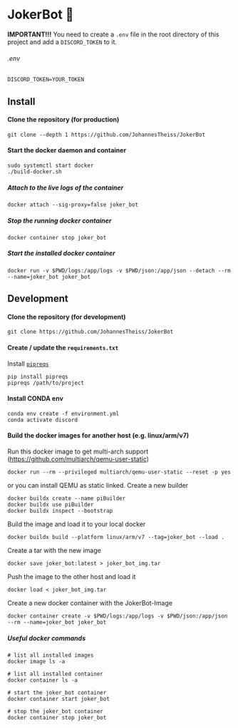 # JokerBot 🤖

**IMPORTANT!!!** You need to create a `.env` file in the root directory of this project and add a `DISCORD_TOKEN` to it.
###### .env
```
DISCORD_TOKEN=YOUR_TOKEN
```
## Install
#### Clone the repository (for production)
```
git clone --depth 1 https://github.com/JohannesTheiss/JokerBot 
```
#### Start the docker daemon and container
```
sudo systemctl start docker
./build-docker.sh
```
##### Attach to the live logs of the container
```
docker attach --sig-proxy=false joker_bot
```
##### Stop the running docker container
```
docker container stop joker_bot
```
##### Start the installed docker container
```
docker run -v $PWD/logs:/app/logs -v $PWD/json:/app/json --detach --rm --name=joker_bot joker_bot
```

## Development
#### Clone the repository (for development)
```
git clone https://github.com/JohannesTheiss/JokerBot 
```
#### Create / update the `requirements.txt`
Install [`pipreqs`](https://github.com/bndr/pipreqs)
```
pip install pipreqs
pipreqs /path/to/project
```

#### Install CONDA env
```
conda env create -f environment.yml
conda activate discord
```

#### Build the docker images for another host (e.g. linux/arm/v7)
Run this docker image to get multi-arch support (https://github.com/multiarch/qemu-user-static)
```
docker run --rm --privileged multiarch/qemu-user-static --reset -p yes
```
or you can install QEMU as static linked.
Create a new builder
```
docker buildx create --name piBuilder
docker buildx use piBuilder
docker buildx inspect --bootstrap
```

Build the image and load it to your local docker
```
docker buildx build --platform linux/arm/v7 --tag=joker_bot --load .
```

Create a tar with the new image
```
docker save joker_bot:latest > joker_bot_img.tar
```

Push the image to the other host and load it
```
docker load < joker_bot_img.tar
```

Create a new docker container with the JokerBot-Image
```
docker container create -v $PWD/logs:/app/logs -v $PWD/json:/app/json --rm --name=joker_bot joker_bot
```


##### Useful docker commands
```
# list all installed images
docker image ls -a

# list all installed container
docker container ls -a

# start the joker_bot container
docker container start joker_bot

# stop the joker_bot container
docker container stop joker_bot
```